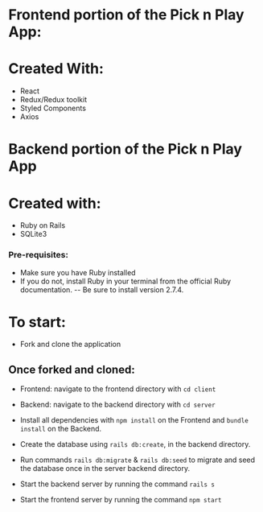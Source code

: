 # Frontend portion of the Pick n Play App:
# Created With: 
+ React
+ Redux/Redux toolkit
+ Styled Components
+ Axios
# Backend portion of the Pick n Play App
# Created with:
+ Ruby on Rails
+ SQLite3

### Pre-requisites:
- Make sure you have Ruby installed
- If you do not, install Ruby in your terminal from the official Ruby documentation.
-- Be sure to install version 2.7.4. 
# To start:
- Fork and clone the application
## Once forked and cloned:
- Frontend: navigate to the frontend directory with `cd client`
- Backend: navigate to the backend directory with `cd server`
- Install all dependencies with `npm install` on the Frontend and `bundle install` on the Backend.
- Create the database using `rails db:create`, in the backend directory.
- Run commands `rails db:migrate` & `rails db:seed` to migrate and seed the database once in the server backend directory.

- Start the backend server by running the command `rails s` <br/>
- Start the frontend server by running the command `npm start`
